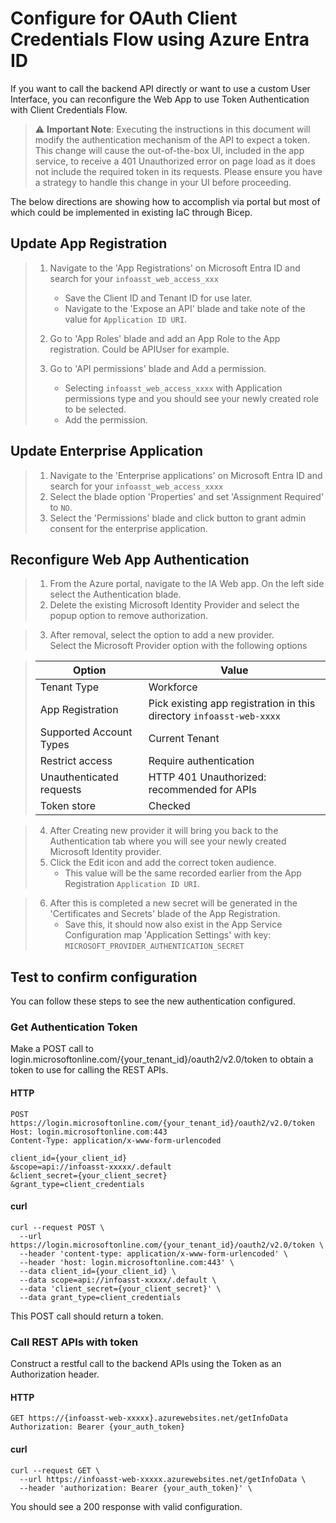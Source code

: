 # Configure for OAuth Client Credentials Flow using Azure Entra ID

If you want to call the backend API directly or want to use a custom User Interface, you can reconfigure the Web App to use Token Authentication with Client Credentials Flow.  

> :warning: **Important Note**: Executing the instructions in this document will modify the authentication mechanism of the API to expect a token. This change will cause the out-of-the-box UI, included in the app service, to receive a 401 Unauthorized error on page load as it does not include the required token in its requests. Please ensure you have a strategy to handle this change in your UI before proceeding.  

The below directions are showing how to accomplish via portal but most of which could be implemented in existing IaC through Bicep.

## Update App Registration

> 1.  Navigate to the 'App Registrations' on Microsoft Entra ID and search for your `infoasst_web_access_xxx`  
>     * Save the Client ID and Tenant ID for use later.  
>     * Navigate to the 'Expose an API' blade and take note of the value for `Application ID URI`.  
>
> 2. Go to 'App Roles' blade and add an App Role to the App registration. Could be APIUser for example.  
>
> 3. Go to 'API permissions' blade and Add a permission.  
>       * Selecting `infoasst_web_access_xxxx` with Application permissions type and you should see your newly created role to be selected.  
>       * Add the permission.  

## Update Enterprise Application  

> 1. Navigate to the 'Enterprise applications' on Microsoft Entra ID and search for your `infoasst_web_access_xxxx`  
> 2. Select the blade option 'Properties' and set 'Assignment Required' to `NO`.  
> 3. Select the 'Permissions' blade and click button to grant admin consent for the enterprise application.  

## Reconfigure Web App Authentication  

> 1. From the Azure portal, navigate to the IA Web app. On the left side select the Authentication blade.  
> 2. Delete the existing Microsoft Identity Provider and select the popup option to remove authorization.  

> 3. After removal, select the option to add a new provider.  
> Select the Microsoft Provider option with the following options  

>Option |  Value
>---|---
>Tenant Type | Workforce  
>App Registration | Pick existing app registration in this directory `infoasst-web-xxxx`  
>Supported Account Types | Current Tenant  
>Restrict access | Require authentication  
>Unauthenticated requests | HTTP 401 Unauthorized: recommended for APIs  
>Token store | Checked  

> 4. After Creating new provider it will bring you back to the Authentication tab where you will see your newly created Microsoft Identity provider.  
> 5. Click the Edit icon and add the correct token audience.  
>     * This value will be the same recorded earlier from the App Registration `Application ID URI`.  

> 6. After this is completed a new secret will be generated in the 'Certificates and Secrets' blade of the App Registration.  
>    * Save this, it should now also exist in the App Service Configuration map 'Application Settings' with key: `MICROSOFT_PROVIDER_AUTHENTICATION_SECRET`  

## Test to confirm configuration

You can follow these steps to see the new authentication configured.

### Get Authentication Token

Make a POST call to login.microsoftonline.com/{your_tenant_id}/oauth2/v2.0/token to obtain a token to use for calling the REST APIs.

#### HTTP

```http
POST https://login.microsoftonline.com/{your_tenant_id}/oauth2/v2.0/token
Host: login.microsoftonline.com:443
Content-Type: application/x-www-form-urlencoded

client_id={your_client_id}
&scope=api://infoasst-xxxxx/.default
&client_secret={your_client_secret}
&grant_type=client_credentials
```

#### curl

```shell
curl --request POST \
  --url https://login.microsoftonline.com/{your_tenant_id}/oauth2/v2.0/token \
  --header 'content-type: application/x-www-form-urlencoded' \
  --header 'host: login.microsoftonline.com:443' \
  --data client_id={your_client_id} \
  --data scope=api://infoasst-xxxxx/.default \
  --data 'client_secret={your_client_secret}' \
  --data grant_type=client_credentials
```

This POST call should return a token.

### Call REST APIs with token

Construct a restful call to the backend APIs using the Token as an Authorization header.

#### HTTP

```http
GET https://{infoasst-web-xxxxx}.azurewebsites.net/getInfoData
Authorization: Bearer {your_auth_token}

```

#### curl

```shell
curl --request GET \
  --url https://infoasst-web-xxxxx.azurewebsites.net/getInfoData \
  --header 'authorization: Bearer {your_auth_token}' \
```

You should see a 200 response with valid configuration.
